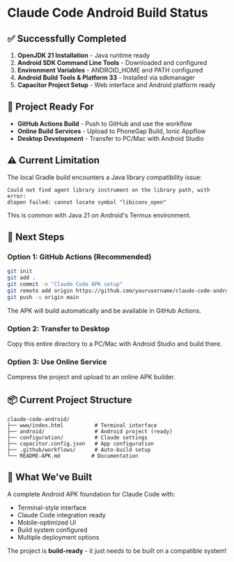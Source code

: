 # Claude Code Android Build Status

## ✅ Successfully Completed

1. **OpenJDK 21 Installation** - Java runtime ready
2. **Android SDK Command Line Tools** - Downloaded and configured  
3. **Environment Variables** - ANDROID_HOME and PATH configured
4. **Android Build Tools & Platform 33** - Installed via sdkmanager
5. **Capacitor Project Setup** - Web interface and Android platform ready

## 📱 Project Ready For

- **GitHub Actions Build** - Push to GitHub and use the workflow
- **Online Build Services** - Upload to PhoneGap Build, Ionic Appflow
- **Desktop Development** - Transfer to PC/Mac with Android Studio

## ⚠️ Current Limitation

The local Gradle build encounters a Java library compatibility issue:
```
Could not find agent library instrument on the library path, with error: 
dlopen failed: cannot locate symbol "libiconv_open"
```

This is common with Java 21 on Android's Termux environment.

## 🚀 Next Steps

### Option 1: GitHub Actions (Recommended)
```bash
git init
git add .
git commit -m "Claude Code APK setup"
git remote add origin https://github.com/yourusername/claude-code-android
git push -u origin main
```
The APK will build automatically and be available in GitHub Actions.

### Option 2: Transfer to Desktop
Copy this entire directory to a PC/Mac with Android Studio and build there.

### Option 3: Use Online Service
Compress the project and upload to an online APK builder.

## 📦 Current Project Structure

```
claude-code-android/
├── www/index.html          # Terminal interface
├── android/                # Android project (ready)
├── configuration/          # Claude settings
├── capacitor.config.json   # App configuration  
├── .github/workflows/      # Auto-build setup
└── README-APK.md          # Documentation
```

## 🎯 What We've Built

A complete Android APK foundation for Claude Code with:
- Terminal-style interface
- Claude Code integration ready
- Mobile-optimized UI
- Build system configured
- Multiple deployment options

The project is **build-ready** - it just needs to be built on a compatible system!